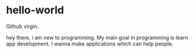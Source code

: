 # hello-world
Github virgin.

hey there, i am new to programming. My main goal in programming is learn app development. I wanna make applications which can help people.
